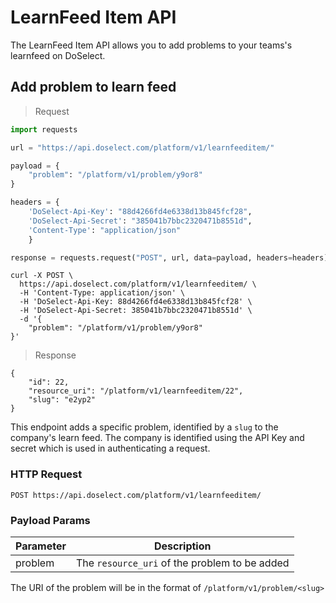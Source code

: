 # LearnFeed Item API

The LearnFeed Item API allows you to add problems to your teams's learnfeed on DoSelect.


## Add problem to learn feed

> Request

```python
import requests

url = "https://api.doselect.com/platform/v1/learnfeeditem/"

payload = {
    "problem": "/platform/v1/problem/y9or8"
}

headers = {
    'DoSelect-Api-Key': "88d4266fd4e6338d13b845fcf28",
    'DoSelect-Api-Secret': "385041b7bbc2320471b8551d",
    'Content-Type': "application/json"
    }

response = requests.request("POST", url, data=payload, headers=headers)
```

```shell
curl -X POST \
  https://api.doselect.com/platform/v1/learnfeeditem/ \
  -H 'Content-Type: application/json' \
  -H 'DoSelect-Api-Key: 88d4266fd4e6338d13b845fcf28' \
  -H 'DoSelect-Api-Secret: 385041b7bbc2320471b8551d' \
  -d '{
    "problem": "/platform/v1/problem/y9or8"
}'
```

> Response

```
{
    "id": 22,
    "resource_uri": "/platform/v1/learnfeeditem/22",
    "slug": "e2yp2"
}
```
This endpoint adds a specific problem, identified by a `slug` to the company's learn feed.
The company is identified using the API Key and secret which is used in authenticating a request.


### HTTP Request

`POST https://api.doselect.com/platform/v1/learnfeeditem/`


### Payload Params
Parameter    | Description
----------   | ---------------
problem      | The `resource_uri` of the problem to be added

The URI of the problem will be in the format of `/platform/v1/problem/<slug>`
